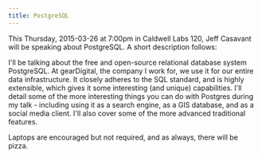 ```yaml
---
title: PostgreSQL
---
```

This Thursday, 2015-03-26 at 7:00pm in Caldwell Labs 120, Jeff Casavant will be speaking about PostgreSQL. A short description follows:

I'll be talking about the free and open-source relational database system PostgreSQL.  At gearDigital, the company I work for, we use it for our entire data infrastructure.  It closely adheres to the SQL standard, and is highly extensible, which gives it some interesting (and unique) capabilities.  I'll detail some of the more interesting things you can do with Postgres during my talk - including using it as a search engine, as a GIS database, and as a social media client.  I'll also cover some of the more advanced traditional features.

Laptops are encouraged but not required, and as always, there will be pizza.
